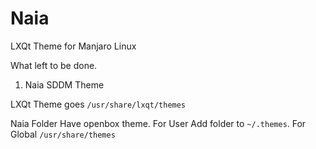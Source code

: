 # Naia

LXQt Theme for Manjaro Linux

What left to be done.

1. Naia SDDM Theme

LXQt Theme goes `/usr/share/lxqt/themes`

Naia Folder Have openbox theme. For User Add folder to `~/.themes`. For Global `/usr/share/themes`
